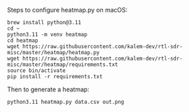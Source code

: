 Steps to configure heatmap.py on macOS:

```
brew install python@3.11
cd ~
python3.11 -m venv heatmap
cd heatmap
wget https://raw.githubusercontent.com/kalem-dev/rtl-sdr-misc/master/heatmap/heatmap.py
wget https://raw.githubusercontent.com/kalem-dev/rtl-sdr-misc/master/heatmap/requirements.txt
source bin/activate
pip install -r requirements.txt
```

Then to generate a heatmap:

```
python3.11 heatmap.py data.csv out.png
```
